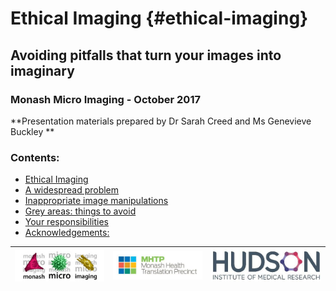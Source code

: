 # Ethical Imaging {#ethical-imaging}

## Avoiding pitfalls that turn your images into imaginary

### Monash Micro Imaging - October 2017

**Presentation materials prepared by Dr Sarah Creed and Ms Genevieve Buckley **

### Contents:

* [Ethical Imaging](README.md)
* [A widespread problem](a_widespread_problem.md)
* [Inappropriate image manipulations](inappropriate_image_manipulations.md)
* [Grey areas: things to avoid](grey_areas_things_to_avoid.md)
* [Your responsibilities](your_responsibilities.md)
* [Acknowledgements:](acknowledgements.md)

| ![](/assets/logos/logo_MMI.jpg) | ![](/assets/logos/logo_MHTP.jpg) | ![](/assets/logos/logo_hudson.jpg) |
| :---: | :---: | :---: |




